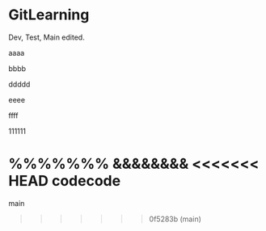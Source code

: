 # GitLearning

Dev, Test, Main edited.

aaaa

bbbb

ddddd

eeee

ffff

111111

%%%%%%%
&&&&&&&&
<<<<<<< HEAD
codecode
=======

main
>>>>>>> 0f5283b (main)
